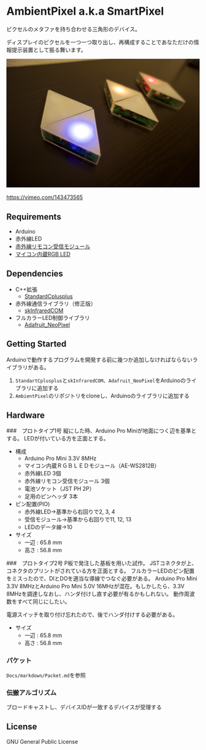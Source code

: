 # AmbientPixel a.k.a SmartPixel

ピクセルのメタファを持ち合わせる三角形のデバイス。

ディスプレイのピクセルを一つ一つ取り出し、再構成することであなただけの情報提示装置として振る舞います。

![](https://raw.githubusercontent.com/0x0c/AmbientPixel/master/Asset/Image/DSC04137.jpg)

https://vimeo.com/143473565

## Requirements

- Arduino
- 赤外線LED
- [赤外線リモコン受信モジュール](http://akizukidenshi.com/catalog/g/gI-00622/)
- [マイコン内蔵RGB LED](http://akizukidenshi.com/catalog/g/gM-08414/)

## Dependencies

- C++拡張
	- [StandardCplusplus](https://github.com/0x0c/StandardCplusplus)
- 赤外線通信ライブラリ（修正版）
	- [skInfraredCOM](https://github.com/0x0c/skInfraredCOM)
- フルカラーLED制御ライブラリ
	- [Adafruit_NeoPixel](https://github.com/adafruit/Adafruit_NeoPixel)
	
## Getting Started

Arduinoで動作するプログラムを開発する前に幾つか追加しなければならないライブラリがある。

1. `StandartCplusplus`と`skInfraredCOM`、`Adafruit_NeoPixel`をArduinoのライブラリに追加する
2. `AmbientPixel`のリポジトリをcloneし、Arduinoのライブラリに追加する

## Hardware
###　プロトタイプ1号
縦にした時、Arduino Pro Miniが地面につく辺を基準とする。
LEDが付いている方を正面とする。

- 構成
	- Arduino Pro Mini 3.3V 8MHz
	- マイコン内蔵ＲＧＢＬＥＤモジュール（AE-WS2812B）
	- 赤外線LED 3個
	- 赤外線リモコン受信モジュール 3個
	- 電池ソケット（JST PH 2P）
	- 足用のピンヘッダ 3本
- ピン配置(PIO)
	- 赤外線LED→基準から右回りで2, 3, 4
	- 受信モジュール→基準から右回りで11, 12, 13
	- LEDのデータ線→10
- サイズ
	- 一辺 : 65.8 mm
	- 高さ : 56.8 mm
	
###　プロトタイプ2号
P板で発注した基板を用いた試作。
JSTコネクタが上、コネクタのプリントがされている方を正面とする。
フルカラーLEDのピン配置をミスったので、DIとDOを適当な導線でつなぐ必要がある。
Arduino Pro Mini 3.3V 8MHzとArduino Pro Mini 5.0V 16MHzが混在。もしかしたら、3.3V 8MHzを調達しなおし、ハンダ付けし直す必要が有るかもしれない。
動作周波数をすべて同じにしたい。

電源スイッチを取り付け忘れたので、後でハンダ付けする必要がある。

- サイズ
	- 一辺 : 65.8 mm
	- 高さ : 56.8 mm

### パケット

`Docs/markdown/Packet.md`を参照

### 伝搬アルゴリズム

ブロードキャストし、デバイスIDが一致するデバイスが受理する


## License

GNU General Public License